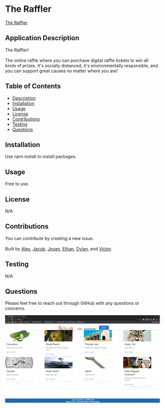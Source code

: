 # The Raffler 

[The Raffler](https://the-raffler.herokuapp.com/)

## Application Description
The Raffler! \
\
The online raffle where you can purchase digital raffle tickets to win all kinds of prizes. It's socially distanced, it's environmentally responsible, and you can support great causes no matter where you are!

## Table of Contents
* [Description](#application-description)
* [Installation](#installation)
* [Usage](#usage)
* [License](#license)
* [Contributions](#contributions)
* [Testing](#testing)
* [Questions](#questions)

## Installation
Use npm install to install packages.

## Usage
Free to use.

## License
N/A

## Contributions
You can contribute by creating a new issue.\
\
Built by [Alex](https://github.com/alexchristianson), [Jacob](https://github.com/JacobRyanHanson), [Jovan](https://github.com/Jovan-png), [Ethan](https://github.com/ethanfregien2233), [Dylan](https://github.com/dylan-fair), and [Victor](https://github.com/vic-smith).

## Testing
N/A

## Questions
Please feel free to reach out through GitHub with any questions or concerns.


![screenshot](./client/public/assets/img/raffler.png)